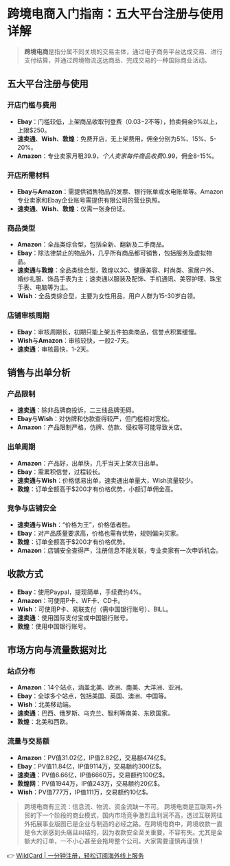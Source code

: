 # 跨境电商入门指南：五大平台注册与使用详解

> **跨境电商**是指分属不同关境的交易主体，通过电子商务平台达成交易、进行支付结算，并通过跨境物流送达商品、完成交易的一种国际商业活动。

## 五大平台注册与使用

### 开店门槛与费用

- **Ebay**：门槛较低，上架商品收取刊登费（$0.03-$2不等），拍卖佣金9%以上，上限$250。
- **速卖通**、**Wish**、**敦煌**：免费开店，无上架费用，佣金分别为5%、15%、5-20%。
- **Amazon**：专业卖家月租$39.9，个人卖家每件商品收费$0.99，佣金8-15%。

### 开店所需材料

- **Ebay**与**Amazon**：需提供销售物品的发票、银行账单或水电账单等。Amazon专业卖家和Ebay企业账号需提供有限公司的营业执照。
- **速卖通**、**Wish**、**敦煌**：仅需一张身份证。

### 商品类型

- **Amazon**：全品类综合型，包括全新、翻新及二手商品。
- **Ebay**：除法律禁止的物品外，几乎所有商品都可销售，包括服务及虚拟物品。
- **速卖通**与**敦煌**：全品类综合型，敦煌以3C、健康美容、时尚类、家居户外、婚纱礼服、饰品手表为主；速卖通以服装及配饰、手机通讯、美容护理、珠宝手表、电脑等为主。
- **Wish**：全品类综合型，主要为女性用品，用户人群为15-30岁白领。

### 店铺审核周期

- **Ebay**：审核周期长，初期只能上架五件拍卖商品，信誉点积累缓慢。
- **Wish**与**Amazon**：审核较快，一般2-7天。
- **速卖通**：审核最快，1-2天。

## 销售与出单分析

### 产品限制

- **速卖通**：除非品牌商投诉，二三线品牌无碍。
- **Ebay**与**Wish**：对仿牌和仿款查得较严，但门槛相对宽松。
- **Amazon**：产品限制严格，仿牌、仿款、侵权等可能导致关店。

### 出单周期

- **Amazon**：产品好，出单快，几乎当天上架次日出单。
- **Ebay**：需累积信誉，过程较长。
- **速卖通**与**Wish**：价格低易出单，速卖通出单量大，Wish流量较少。
- **敦煌**：订单金额高于$200才有价格优势，小额订单佣金高。

### 竞争与店铺安全

- **速卖通**与**Wish**：“价格为王”，价格低者胜。
- **Ebay**：对产品质量要求高，价格也需有优势，规则偏向买家。
- **敦煌**：订单金额高于$200才有价格优势。
- **Amazon**：店铺安全查得严，注册信息不能关联，专业卖家有一次申诉机会。

## 收款方式

- **Ebay**：使用Paypal，提现简单，手续费约4%。
- **Amazon**：可使用P卡、WF卡、CD卡。
- **Wish**：可使用P卡、易联支付（需中国银行账号）、BILL。
- **速卖通**：使用国际支付宝或中国银行账号。
- **敦煌**：使用中国银行账号。

## 市场方向与流量数据对比

### 站点分布

- **Amazon**：14个站点，涵盖北美、欧洲、南美、大洋洲、亚洲。
- **Ebay**：全球多个站点，包括美国、英国、澳洲、中国等。
- **Wish**：北美移动端。
- **速卖通**：巴西、俄罗斯、乌克兰、智利等南美、东欧国家。
- **敦煌**：北美和西欧。

### 流量与交易额

- **Amazon**：PV值31.02亿，IP值2.82亿，交易额474亿$。
- **Ebay**：PV值11.84亿，IP值9114万，交易额约300亿$。
- **速卖通**：PV值6.66亿，IP值6660万，交易额约100亿$。
- **敦煌网**：PV值1944万，IP值243万，交易额约20亿$。
- **Wish**：PV值777万，IP值111万，交易额约10亿$。

> 跨境电商有三流：信息流、物流、资金流缺一不可。 跨境电商是互联网+外贸的下一个阶段的商业模式，国内市场竞争激烈且利润不高，透过互联网往外拓展事业版图已是企业与制造的必经之路。在跨境电商中，跨境收款一直是令大家感到头痛且纠结的，因为收款安全至关重要，不容有失。尤其是金额大的订单，一不小心甚至会拖垮整个公司。大家需要谨慎再谨慎！

👉 [WildCard | 一分钟注册，轻松订阅海外线上服务](https://bbtdd.com/WildCard)